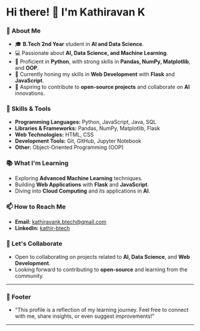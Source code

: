 # Hi there! 👋 I'm Kathiravan K

### 🚀 About Me

- 🎓 **B.Tech 2nd Year** student in **AI and Data Science**.
- 💻 Passionate about **AI, Data Science, and Machine Learning**.
- 🐍 Proficient in **Python**, with strong skills in **Pandas, NumPy, Matplotlib**, and **OOP**.
- 🌱 Currently honing my skills in **Web Development** with **Flask** and **JavaScript**.
- 🎯 Aspiring to contribute to **open-source projects** and collaborate on **AI** innovations.

### 🔧 Skills & Tools

- **Programming Languages:** Python, JavaScript, Java, SQL
- **Libraries & Frameworks:** Pandas, NumPy, Matplotlib, Flask
- **Web Technologies:** HTML, CSS
- **Development Tools:** Git, GitHub, Jupyter Notebook
- **Other:** Object-Oriented Programming (OOP)

### 📚 What I'm Learning

- Exploring **Advanced Machine Learning** techniques.
- Building **Web Applications** with **Flask** and **JavaScript**.
- Diving into **Cloud Computing** and its applications in **AI**.

### 📫 How to Reach Me

- **Email:** [kathiravank.btech@gmail.com](mailto:kathiravank.btech@gmail.com)
- **LinkedIn:** [kathir-btech](https://www.linkedin.com/in/kathir-btech)

### 🤝 Let's Collaborate

- Open to collaborating on projects related to **AI, Data Science**, and **Web Development**.
- Looking forward to contributing to **open-source** and learning from the community.

---

### 📝 Footer

- "This profile is a reflection of my learning journey. Feel free to connect with me, share insights, or even suggest improvements!"

---
